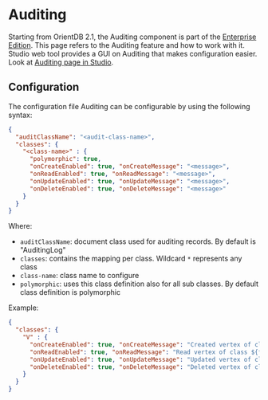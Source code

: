# Auditing
Starting from OrientDB 2.1, the Auditing component is part of the [Enterprise Edition](http://www.orientechnologies.com/orientdb-enterprise/). This page refers to the Auditing feature and how to work with it. Studio web tool provides a GUI on Auditing that makes configuration easier. Look at [Auditing page in Studio](Studio-Auditing.md).

## Configuration
The configuration file
Auditing can be configurable by using the following syntax:

```json
{
  "auditClassName": "<audit-class-name>",
  "classes": {
    "<class-name>" : {
      "polymorphic": true,
      "onCreateEnabled": true, "onCreateMessage": "<message>",
      "onReadEnabled": true, "onReadMessage": "<message>",
      "onUpdateEnabled": true, "onUpdateMessage": "<message>",
      "onDeleteEnabled": true, "onDeleteMessage": "<message>"
    }
  }
}
```

Where:
- `auditClassName`: document class used for auditing records. By default is "AuditingLog"
- `classes`: contains the mapping per class. Wildcard `*` represents any class
- `class-name`: class name to configure
- `polymorphic`: uses this class definition also for all sub classes. By default class definition is polymorphic


Example:
```json
{
  "classes": {
    "V" : {
      "onCreateEnabled": true, "onCreateMessage": "Created vertex of class ${field.@class}",
      "onReadEnabled": true, "onReadMessage": "Read vertex of class ${field.@class}",
      "onUpdateEnabled": true, "onUpdateMessage": "Updated vertex of class ${field.@class}",
      "onDeleteEnabled": true, "onDeleteMessage": "Deleted vertex of class ${field.@class}"
    }
  }
}
```


